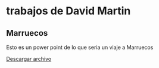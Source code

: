 # trabajos de David Martin

## Marruecos

Esto es un power point de lo que seria un viaje a Marruecos

[Descargar archivo](./trabajos/trabajomarruecos.pptm)


